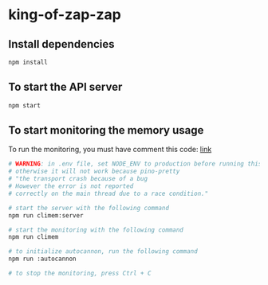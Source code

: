 # king-of-zap-zap

## Install dependencies

```bash
npm install
```

## To start the API server

```bash
npm start
```

## To start monitoring the memory usage


To run the monitoring, you must have comment this code: [link](https://github.com/anopszetex/king-of-zap-zap/blob/main/src/routes/index.js#L59-L60)

```sh
# WARNING: in .env file, set NODE_ENV to production before running this command, 
# otherwise it will not work because pino-pretty 
# "the transport crash because of a bug  
# However the error is not reported 
# correctly on the main thread due to a race condition."

# start the server with the following command
npm run climem:server

# start the monitoring with the following command
npm run climem

# to initialize autocannon, run the following command
npm run :autocannon

# to stop the monitoring, press Ctrl + C
```
